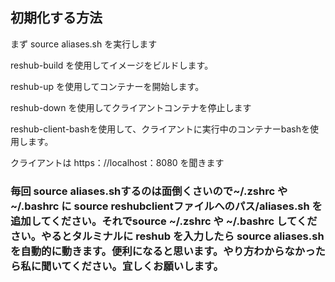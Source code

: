 ## 初期化する方法



まず source aliases.sh を実行します






reshub-build を使用してイメージをビルドします。






reshub-up を使用してコンテナーを開始します。






reshub-down を使用してクライアントコンテナを停止します







reshub-client-bashを使用して、クライアントに実行中のコンテナーbashを使用します。



クライアントは https：//localhost：8080 を聞きます



### 毎回 source aliases.shするのは面倒くさいので~/.zshrc や　~/.bashrc に source reshubclientファイルへのパス/aliases.sh を追加してください。それでsource ~/.zshrc や ~/.bashrc してください。やるとタルミナルに reshub を入力したら source aliases.sh を自動的に動きます。便利になると思います。やり方わからなかったら私に聞いてください。宜しくお願いします。

